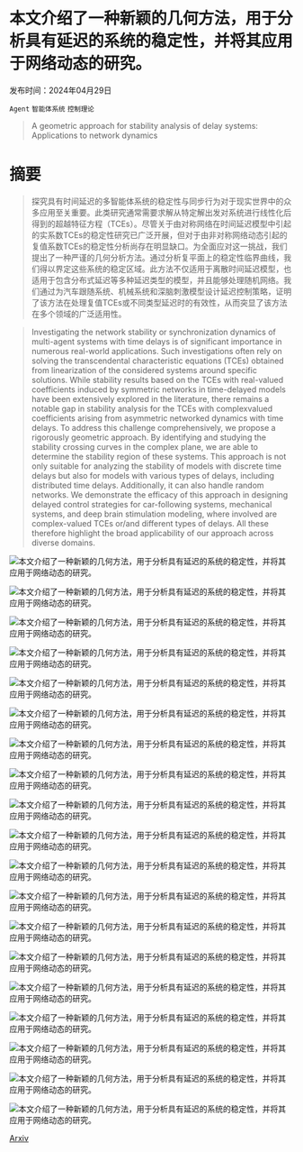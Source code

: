 # 本文介绍了一种新颖的几何方法，用于分析具有延迟的系统的稳定性，并将其应用于网络动态的研究。

发布时间：2024年04月29日

`Agent` `智能体系统` `控制理论`

> A geometric approach for stability analysis of delay systems: Applications to network dynamics

# 摘要

> 探究具有时间延迟的多智能体系统的稳定性与同步行为对于现实世界中的众多应用至关重要。此类研究通常需要求解从特定解出发对系统进行线性化后得到的超越特征方程（TCEs）。尽管关于由对称网络在时间延迟模型中引起的实系数TCEs的稳定性研究已广泛开展，但对于由非对称网络动态引起的复值系数TCEs的稳定性分析尚存在明显缺口。为全面应对这一挑战，我们提出了一种严谨的几何分析方法。通过分析复平面上的稳定性临界曲线，我们得以界定这些系统的稳定区域。此方法不仅适用于离散时间延迟模型，也适用于包含分布式延迟等多种延迟类型的模型，并且能够处理随机网络。我们通过为汽车跟随系统、机械系统和深脑刺激模型设计延迟控制策略，证明了该方法在处理复值TCEs或不同类型延迟时的有效性，从而突显了该方法在多个领域的广泛适用性。

> Investigating the network stability or synchronization dynamics of multi-agent systems with time delays is of significant importance in numerous real-world applications. Such investigations often rely on solving the transcendental characteristic equations (TCEs) obtained from linearization of the considered systems around specific solutions. While stability results based on the TCEs with real-valued coefficients induced by symmetric networks in time-delayed models have been extensively explored in the literature, there remains a notable gap in stability analysis for the TCEs with complexvalued coefficients arising from asymmetric networked dynamics with time delays. To address this challenge comprehensively, we propose a rigorously geometric approach. By identifying and studying the stability crossing curves in the complex plane, we are able to determine the stability region of these systems. This approach is not only suitable for analyzing the stability of models with discrete time delays but also for models with various types of delays, including distributed time delays. Additionally, it can also handle random networks. We demonstrate the efficacy of this approach in designing delayed control strategies for car-following systems, mechanical systems, and deep brain stimulation modeling, where involved are complex-valued TCEs or/and different types of delays. All these therefore highlight the broad applicability of our approach across diverse domains.

![本文介绍了一种新颖的几何方法，用于分析具有延迟的系统的稳定性，并将其应用于网络动态的研究。](../../../paper_images/2404.18704/x1.png)

![本文介绍了一种新颖的几何方法，用于分析具有延迟的系统的稳定性，并将其应用于网络动态的研究。](../../../paper_images/2404.18704/x2.png)

![本文介绍了一种新颖的几何方法，用于分析具有延迟的系统的稳定性，并将其应用于网络动态的研究。](../../../paper_images/2404.18704/x3.png)

![本文介绍了一种新颖的几何方法，用于分析具有延迟的系统的稳定性，并将其应用于网络动态的研究。](../../../paper_images/2404.18704/x4.png)

![本文介绍了一种新颖的几何方法，用于分析具有延迟的系统的稳定性，并将其应用于网络动态的研究。](../../../paper_images/2404.18704/x5.png)

![本文介绍了一种新颖的几何方法，用于分析具有延迟的系统的稳定性，并将其应用于网络动态的研究。](../../../paper_images/2404.18704/x6.png)

![本文介绍了一种新颖的几何方法，用于分析具有延迟的系统的稳定性，并将其应用于网络动态的研究。](../../../paper_images/2404.18704/fig7.jpg)

![本文介绍了一种新颖的几何方法，用于分析具有延迟的系统的稳定性，并将其应用于网络动态的研究。](../../../paper_images/2404.18704/x7.png)

![本文介绍了一种新颖的几何方法，用于分析具有延迟的系统的稳定性，并将其应用于网络动态的研究。](../../../paper_images/2404.18704/fig9.jpg)

![本文介绍了一种新颖的几何方法，用于分析具有延迟的系统的稳定性，并将其应用于网络动态的研究。](../../../paper_images/2404.18704/x8.png)

![本文介绍了一种新颖的几何方法，用于分析具有延迟的系统的稳定性，并将其应用于网络动态的研究。](../../../paper_images/2404.18704/x9.png)

![本文介绍了一种新颖的几何方法，用于分析具有延迟的系统的稳定性，并将其应用于网络动态的研究。](../../../paper_images/2404.18704/x10.png)

![本文介绍了一种新颖的几何方法，用于分析具有延迟的系统的稳定性，并将其应用于网络动态的研究。](../../../paper_images/2404.18704/fig12.jpg)

![本文介绍了一种新颖的几何方法，用于分析具有延迟的系统的稳定性，并将其应用于网络动态的研究。](../../../paper_images/2404.18704/x11.png)

![本文介绍了一种新颖的几何方法，用于分析具有延迟的系统的稳定性，并将其应用于网络动态的研究。](../../../paper_images/2404.18704/x12.png)

![本文介绍了一种新颖的几何方法，用于分析具有延迟的系统的稳定性，并将其应用于网络动态的研究。](../../../paper_images/2404.18704/x13.png)

![本文介绍了一种新颖的几何方法，用于分析具有延迟的系统的稳定性，并将其应用于网络动态的研究。](../../../paper_images/2404.18704/x14.png)

![本文介绍了一种新颖的几何方法，用于分析具有延迟的系统的稳定性，并将其应用于网络动态的研究。](../../../paper_images/2404.18704/x15.png)

![本文介绍了一种新颖的几何方法，用于分析具有延迟的系统的稳定性，并将其应用于网络动态的研究。](../../../paper_images/2404.18704/x16.png)

[Arxiv](https://arxiv.org/abs/2404.18704)